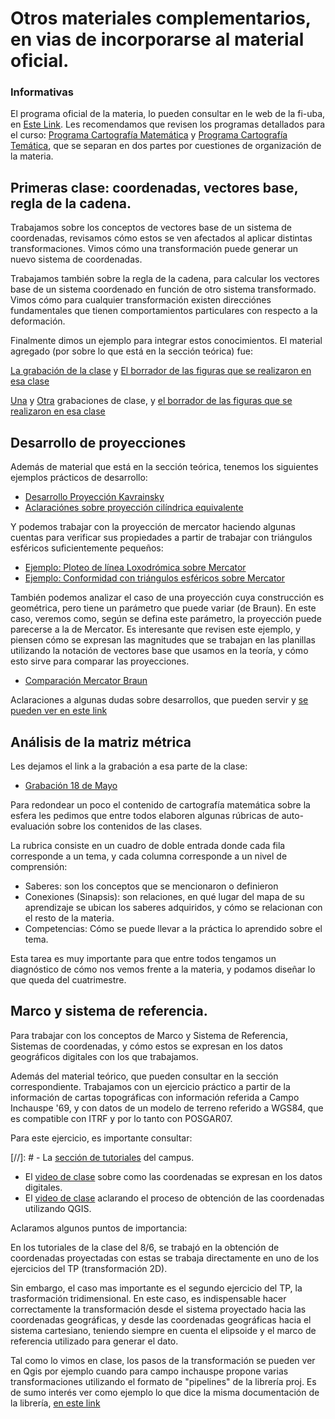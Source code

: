 # Otros materiales complementarios, en vias de incorporarse al material oficial.

### Informativas

El programa oficial de la materia, lo pueden consultar en le web de la
fi-uba, en [Este Link](http://www.fi.uba.ar/sites/default/files/7015.pdf). Les
recomendamos que revisen los programas detallados para el curso:
[Programa Cartografía Matemática](programaMatematica) y
[Programa Cartografía Temática](programaTematica), que
se separan en dos partes por cuestiones de organización de la materia.


## Primeras clase: coordenadas, vectores base, regla de la cadena.

Trabajamos sobre los conceptos de vectores base de un sistema de
coordenadas, revisamos cómo estos se ven afectados al aplicar distintas
transformaciones. Vimos cómo una transformación puede generar un nuevo
sistema de coordenadas.

Trabajamos también sobre la regla de la cadena, para calcular los
vectores base de un sistema coordenado en función de otro sistema
transformado. Vimos cómo para cualquier transformación existen
direcciónes fundamentales que tienen comportamientos particulares con
respecto a la deformación.

Finalmente dimos un ejemplo para integrar estos conocimientos. El
material agregado (por sobre lo que está en la sección teórica) fue:

[La grabación de la clase](https://drive.google.com/file/d/1JGxHq-_jqM9I91A8b4_mxRKfdbSelwEd/view)
y [El borrador de las figuras que se realizaron en esa clase](VectoresBase.esquemas.pdf)

[Una](https://drive.google.com/file/d/15IbdxMgtgebZCsgsQfPhzi4OtSmAoW9A/view) y
[Otra](https://drive.google.com/file/d/19Xark1eqZPvUp5kYqQ9QEdedPjeaCuJy/view)
grabaciones de clase, y [el borrador de las figuras que se realizaron en esa clase](NotasClase.2021.05.04.pdf)

## Desarrollo de proyecciones

Además de
material que está en la sección teórica, tenemos los siguientes ejemplos
prácticos de desarrollo:

-   [Desarrollo Proyección Kavrainsky](https://drive.google.com/file/d/1UWoFQAa2ASB2in3A9aqtcR9xFuV4aeVm/view?usp=sharing)
-   [Aclaraciónes sobre proyección cilíndrica equivalente](https://drive.google.com/file/d/14T62AaePPnk8ArRv57WHZdxbljNqBodw/view?usp=sharing)

Y podemos trabajar con la proyección de mercator haciendo algunas
cuentas para verificar sus propiedades a partir de trabajar con
triángulos esféricos suficientemente pequeños:

-   [Ejemplo: Ploteo de línea Loxodrómica sobre Mercator](MercatorLoxodromica.ej.pdf)
-   [Ejemplo: Conformidad con triángulos esféricos sobre Mercator](MercatorTriangulo.ej.pdf)

También podemos analizar el caso de una proyección cuya construcción es
geométrica, pero tiene un parámetro que puede variar (de Braun). En este
caso, veremos como, según se defina este parámetro, la proyección puede
parecerse a la de Mercator. Es interesante que revisen este ejemplo, y
piensen cómo se expresan las magnitudes que se trabajan en las planillas
utilizando la notación de vectores base que usamos en la teoría, y cómo
esto sirve para comparar las proyecciones.

-   [Comparación Mercator Braun](Braun)

Aclaraciones a algunas dudas sobre desarrollos, que pueden servir y
 [se pueden ver en este link](https://drive.google.com/file/d/19rRHZo7itt0zKeYKUdfMLLq3rccl6IsX/view?usp=sharing)


## Análisis de la matriz métrica

Les dejamos el link a la grabación a esa parte de la clase:

-   [Grabación 18 de Mayo](https://drive.google.com/file/d/1Ymo1k6GVZuzvA0b2yG4yzao5QYXNYVvE/view?usp=sharing)

Para redondear un poco el contenido de cartografía matemática sobre la
esfera les pedimos que entre todos elaboren algunas rúbricas de
auto-evaluación sobre los contenidos de las clases.

La rubrica consiste en un cuadro de doble entrada donde cada fila
corresponde a un tema, y cada columna corresponde a un nivel de
comprensión:

-   Saberes: son los conceptos que se mencionaron o definieron
-   Conexiones (Sinapsis): son relaciones, en qué lugar del mapa de su
    aprendizaje se ubican los saberes adquiridos, y cómo se relacionan
    con el resto de la materia.
-   Competencias: Cómo se puede llevar a la práctica lo aprendido sobre
    el tema.

Esta tarea es muy importante para que entre todos tengamos un
diagnóstico de cómo nos vemos frente a la materia, y podamos diseñar lo
que queda del cuatrimestre.

## Marco y sistema de referencia.

Para trabajar con los conceptos de
Marco y Sistema de Referencia, Sistemas de coordenadas, y cómo estos se
expresan en los datos geográficos digitales con los que trabajamos.


Además del material teórico, que pueden consultar en la sección
correspondiente. Trabajamos con un ejercicio práctico a partir de la
información de cartas topográficas con información referida a Campo
Inchauspe '69, y con datos de un modelo de terreno referido a WGS84, que
es compatible con ITRF y por lo tanto con POSGAR07.

Para este ejercicio, es importante consultar:

[//]: # - La [sección de tutoriales](https://campus.fi.uba.ar/course/view.php?id=1093&section=5) del campus.

-   El [video de clase](https://www.youtube.com/watch?v=mT-JwzFE8SM) sobre como las coordenadas se expresan en los datos
    digitales.
-   El [video de clase](https://www.youtube.com/watch?v=H0C2AHtowwk) aclarando el proceso de obtención de las coordenadas
    utilizando QGIS.

Aclaramos algunos puntos de importancia:

En los tutoriales de la clase del 8/6, se trabajó en la obtención de
coordenadas proyectadas con estas se trabaja directamente en uno de los
ejercicios del TP (transformación 2D).

Sin embargo, el caso mas importante es el segundo ejercicio del TP, la
trasformación tridimensional. En este caso, es indispensable hacer
correctamente la transformación desde el sistema proyectado hacia las
coordenadas geográficas, y desde las coordenadas geográficas hacia el
sistema cartesiano, teniendo siempre en cuenta el elipsoide y el marco
de referencia utilizado para generar el dato.

Tal como lo vimos en clase, los pasos de la transformación se pueden ver
en Qgis por ejemplo cuando para campo inchauspe propone varias
transformaciones utilizando el formato de "pipelines" de la librería
proj. Es de sumo interés ver como ejemplo lo que dice la misma
documentación de la librería, [en este link](https://proj-tmp.readthedocs.io/en/6.2/usage/transformation.html#transformation)


